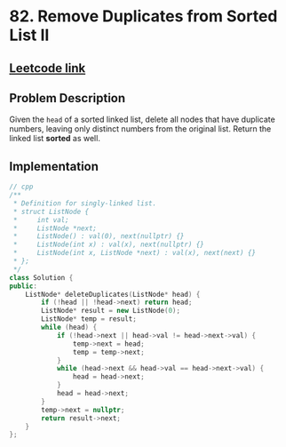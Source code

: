 # 82. Remove Duplicates from Sorted List II

## [Leetcode link](https://leetcode.com/problems/remove-duplicates-from-sorted-list-ii/description/) 

## Problem Description 

Given the `head` of a sorted linked list, delete all nodes that have duplicate numbers, leaving only distinct numbers from the original list. Return the linked list **sorted** as well.

## Implementation  

```cpp
// cpp
/**
 * Definition for singly-linked list.
 * struct ListNode {
 *     int val;
 *     ListNode *next;
 *     ListNode() : val(0), next(nullptr) {}
 *     ListNode(int x) : val(x), next(nullptr) {}
 *     ListNode(int x, ListNode *next) : val(x), next(next) {}
 * };
 */
class Solution {
public:
    ListNode* deleteDuplicates(ListNode* head) {
        if (!head || !head->next) return head;
        ListNode* result = new ListNode(0);
        ListNode* temp = result;
        while (head) {
            if (!head->next || head->val != head->next->val) {
                temp->next = head;
                temp = temp->next;
            }
            while (head->next && head->val == head->next->val) {
                head = head->next;
            }
            head = head->next;
        }
        temp->next = nullptr;
        return result->next;
    }
};
```
